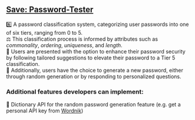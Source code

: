 ## [Save: Password-Tester](https://funmbia.github.io/Save-Password-Tester/index.html)

6️⃣ A password classification system, categorizing user passwords into one of six tiers, ranging from 0 to 5.     
⚖️ This classification process is informed by attributes such as _commonality_, _ordering_, _uniqueness_, and _length_.     
💪 Users are presented with the option to enhance their password security by following tailored suggestions to elevate their password to a Tier 5 classification.     
🎲 Additionally, users have the choice to generate a new password, either through random generation or by responding to personalized questions.    
    

### Additional features developers can implement:  </br>
📕 Dictionary API for the random password generation feature (e.g. get a personal API key from [Wordnik](https://developer.wordnik.com/)) </br>
